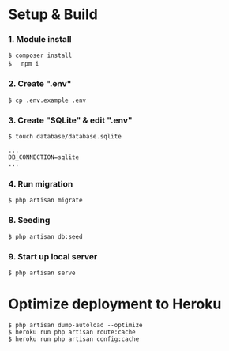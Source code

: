 # Setup & Build

### 1. Module install

```
$ composer install
$ 　npm i
```

### 2. Create ".env"

```
$ cp .env.example .env
```

### 3. Create "SQLite" & edit ".env"

```
$ touch database/database.sqlite
```

```
...
DB_CONNECTION=sqlite
...
```

### 4. Run migration

```
$ php artisan migrate
```

### 8. Seeding

```
$ php artisan db:seed
```

### 9. Start up local server

```
$ php artisan serve
```

# Optimize deployment to Heroku 

```
$ php artisan dump-autoload --optimize
$ heroku run php artisan route:cache
$ heroku run php artisan config:cache
```